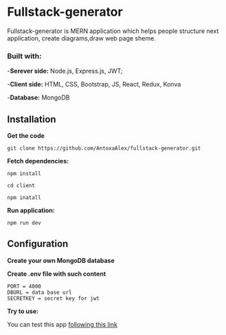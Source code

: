 # Fullstack-generator

Fullstack-generator is MERN application which helps people structure next application, create diagrams,draw web page sheme.

### Built with:

-**Serever side:** Node.js, Express.js, JWT;

-**Client side:** HTML, CSS, Bootstrap, JS, React, Redux, Konva

-**Database:** MongoDB

## Installation
**Get the code**
```
git clone https://github.com/AntoxaAlex/fullstack-generator.git
```

**Fetch dependencies:**
```
npm install

cd client 

npm inatall
```
**Run application:**
```
npm run dev
```
## Configuration
**Create your own MongoDB database**

**Create .env file with such content**
```
PORT = 4000
DBURL = data base url
SECRETKEY = secret key for jwt

```

**Try to use:**

You can test this app [following this link](https://fullstack-generator.herokuapp.com/)
